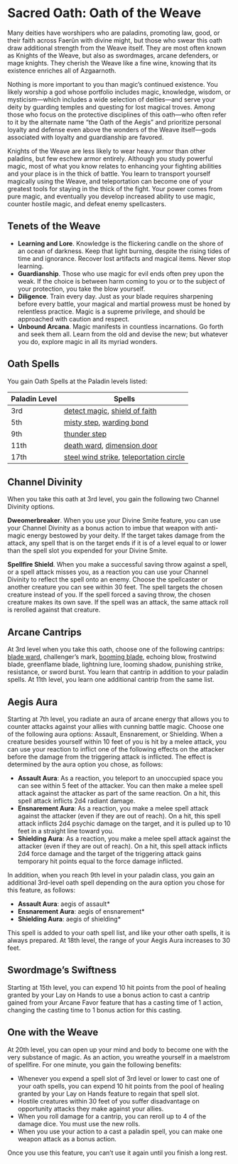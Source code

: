 # Sacred Oath: Oath of the Weave
Many deities have worshipers who are paladins, promoting law, good, or their faith across Faerûn with divine might, but those who swear this oath draw additional strength from the Weave itself. They are most often known as Knights of the Weave, but also as swordmages, arcane defenders, or mage knights. They cherish the Weave like a fine wine, knowing that its existence enriches all of Azgaarnoth.

Nothing is more important to you than magic’s continued existence. You likely worship a god whose portfolio includes magic, knowledge, wisdom, or mysticism—which includes a wide selection of deities—and serve your deity by guarding temples and questing for lost magical troves. Among those who focus on the protective disciplines of this oath—who often refer to it by the alternate name “the Oath of the Aegis” and prioritize personal loyalty and defense even above the wonders of the Weave itself—gods associated with loyalty and guardianship are favored.

Knights of the Weave are less likely to wear heavy armor than other paladins, but few eschew armor entirely. Although you study powerful magic, most of what you know relates to enhancing your fighting abilities and your place is in the thick of battle. You learn to transport yourself magically using the Weave, and teleportation can become one of your greatest tools for staying in the thick of the fight. Your power comes from pure magic, and eventually you develop increased ability to use magic, counter hostile magic, and defeat enemy spellcasters.

## Tenets of the Weave
* **Learning and Lore**. Knowledge is the flickering candle on the shore of an ocean of darkness. Keep that light burning, despite the rising tides of time and ignorance. Recover lost artifacts and magical items. Never stop learning.
* **Guardianship**. Those who use magic for evil ends often prey upon the weak. If the choice is between harm coming to you or to the subject of your protection, you take the blow yourself.
* **Diligence**. Train every day. Just as your blade requires sharpening before every battle, your magical and martial prowess must be honed by relentless practice. Magic is a supreme privilege, and should be approached with caution and respect.
* **Unbound Arcana**. Magic manifests in countless incarnations. Go forth and seek them all. Learn from the old and devise
the new; but whatever you do, explore magic in all its myriad wonders.

## Oath Spells
You gain Oath Spells at the Paladin levels listed:

Paladin Level|Spells
-------------|------
3rd|[detect magic](), [shield of faith]()
5th|[misty step](), [warding bond]()
9th|[thunder step]()
11th|[death ward](), [dimension door]()
17th|[steel wind strike](), [teleportation circle]()

## Channel Divinity
When you take this oath at 3rd level, you gain the following two Channel Divinity options.

**Dweomerbreaker**. When you use your Divine Smite feature, you can use your Channel Divinity as a bonus action to
imbue that weapon with anti-magic energy bestowed by your deity. If the target takes damage from the attack, any spell that is on the target ends if it is of a level equal to or lower than the spell slot you expended for your Divine Smite.

**Spellfire Shield**. When you make a successful saving throw against a spell, or a spell attack misses you, as a reaction you can use your Channel Divinity to reflect the spell onto an enemy. Choose the spellcaster or another creature you can see within 30 feet. The spell targets the chosen creature instead of you. If the spell forced a saving throw, the chosen creature makes its own save. If the spell was an attack, the same attack roll is rerolled against that creature.

## Arcane Cantrips
At 3rd level when you take this oath, choose one of the following cantrips: [blade ward](https://www.dndbeyond.com/spells/blade-ward), challenger’s mark, [booming blade](https://www.dndbeyond.com/spells/booming-blade), echoing blow, frostwind blade, greenflame blade, lightning lure, looming shadow, punishing strike, resistance, or sword burst. You learn that cantrip in addition to your paladin spells. At 11th level, you learn one additional cantrip from the same list.

## Aegis Aura
Starting at 7th level, you radiate an aura of arcane energy that allows you to counter attacks against your allies with cunning battle magic. Choose one of the following aura options: Assault, Ensnarement, or Shielding. When a creature besides yourself within 10 feet of you is hit by a melee attack, you can use your reaction to inflict one of the following effects on the attacker before the damage from the triggering attack is inflicted. The effect is determined by the aura option you chose, as follows:
* **Assault Aura**: As a reaction, you teleport to an unoccupied space you can see within 5 feet of the attacker. You can then
make a melee spell attack against the attacker as part of the same reaction. On a hit, this spell attack inflicts 2d4 radiant
damage.
* **Ensnarement Aura**: As a reaction, you make a melee spell attack against the attacker (even if they are out of reach). On
a hit, this spell attack inflicts 2d4 psychic damage on the target, and it is pulled up to 10 feet in a straight line toward you.
* **Shielding Aura**: As a reaction, you make a melee spell attack against the attacker (even if they are out of reach). On a hit, this spell attack inflicts 2d4 force damage and the target of the triggering attack gains temporary hit points equal to
the force damage inflicted.

In addition, when you reach 9th level in your paladin class, you gain an additional 3rd-level oath spell depending on the aura option you chose for this feature, as follows:
* **Assault Aura**: aegis of assault*
* **Ensnarement Aura**: aegis of ensnarement*
* **Shielding Aura**: aegis of shielding*

This spell is added to your oath spell list, and like your other oath spells, it is always prepared. At 18th level, the range of your Aegis Aura increases to 30 feet.

## Swordmage’s Swiftness
Starting at 15th level, you can expend 10 hit points from the pool of healing granted by your Lay on Hands to use a bonus action to cast a cantrip gained from your Arcane Favor feature that has a casting time of 1 action, changing the casting time to 1 bonus action for this casting.

## One with the Weave
At 20th level, you can open up your mind and body to become one with the very substance of magic. As an action, you wreathe yourself in a maelstrom of spellfire. For one minute, you gain the following benefits:
* Whenever you expend a spell slot of 3rd level or lower to cast one of your oath spells, you can expend 10 hit points from the pool of healing granted by your Lay on Hands feature to regain that spell slot.
* Hostile creatures within 30 feet of you suffer disadvantage on opportunity attacks they make against your allies.
* When you roll damage for a cantrip, you can reroll up to 4 of the damage dice. You must use the new rolls.
* When you use your action to a cast a paladin spell, you can make one weapon attack as a bonus action.

Once you use this feature, you can’t use it again until you finish a long rest.
